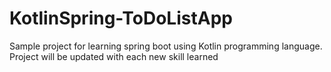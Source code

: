 # KotlinSpring-ToDoListApp
Sample project for learning spring boot using Kotlin programming language.
Project will be updated with each new skill learned
